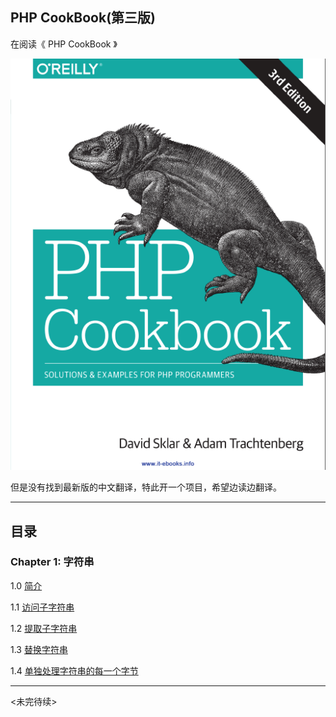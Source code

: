 ## PHP CookBook(第三版) 

在阅读《 PHP CookBook 》

![](imgs/cover.png)


但是没有找到最新版的中文翻译，特此开一个项目，希望边读边翻译。


----------

## 目录 ##

### Chapter 1: 字符串

1.0 [简介](content/chapter1_strings_1.0_简介.md)

1.1 [访问子字符串](content/chapter1_strings_1.1_访问子字符串.md)

1.2 [提取子字符串](content/chapter1_strings_1.2_提取子字符串.md)

1.3 [替换字符串 ](content/chapter1_strings_1.3_替换字符串.md)

1.4 [单独处理字符串的每一个字节 ](content/chapter1_strings_1.4_单独处理字符串的每一个字节.md)



---
<未完待续>

